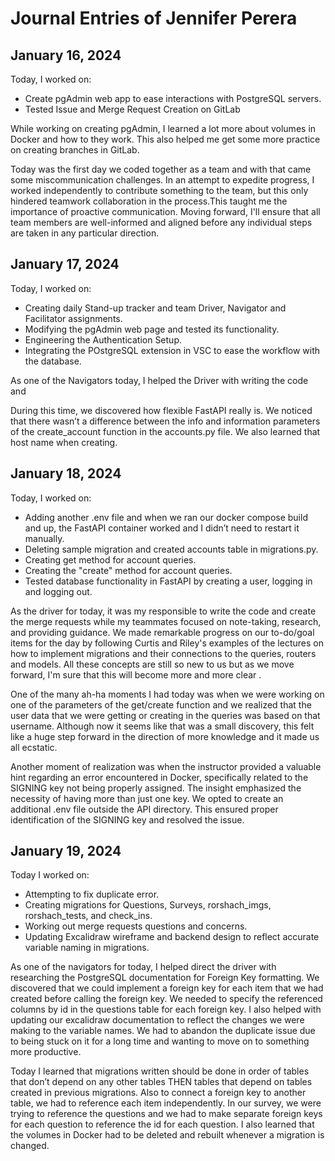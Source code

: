 # Journal Entries of Jennifer Perera 

## January 16, 2024

Today, I worked on:

* Create pgAdmin web app to ease interactions with PostgreSQL servers. 
* Tested Issue and Merge Request Creation on GitLab 

While working on creating pgAdmin, I learned a lot more about volumes in Docker and how to they work.
This also helped me get some more practice on creating branches in GitLab. 

Today was the first day we coded together as a team and with that came some miscommunication challenges. 
In an attempt to expedite progress, I worked independently to contribute something to the team, but this only hindered teamwork 
collaboration in the process.This taught me the importance of proactive communication. Moving forward, I'll ensure that all team members 
are well-informed and aligned before any individual steps are taken in any particular direction.

## January 17, 2024

Today, I worked on:

* Creating daily Stand-up tracker and team Driver, Navigator and Facilitator assignments. 
* Modifying the pgAdmin web page and tested its functionality.
* Engineering the Authentication Setup.
* Integrating the POstgreSQL extension in VSC to ease the workflow with the database.

As one of the Navigators today, I helped the Driver with writing the code and 

During this time, we discovered how flexible FastAPI really is. We noticed that there
wasn’t a difference between the info and information parameters of the create_account 
function in the accounts.py file. We also learned that host name when creating.


## January 18, 2024

Today, I worked on:

* Adding another .env file and when we ran our docker compose build and up, 
the FastAPI container worked and I didn’t need to restart it manually.
* Deleting sample migration and created accounts table in migrations.py. 
* Creating get method for account queries.
* Creating the "create" method for account queries.
* Tested database functionality in FastAPI by creating a user, logging in and logging out. 

As the driver for today, it was my responsible to write the code and create the merge requests
while my teammates focused on note-taking, research, and providing guidance. We made remarkable
progress on our to-do/goal items for the day by following Curtis and Riley's examples of the 
lectures on how to implement migrations and their connections to the queries, routers and models. 
All these concepts are still so new to us but as we move forward, I'm sure that this will become 
more and more clear .

One of the many ah-ha moments I had today was when we were working on one 
of the parameters of the get/create function and we realized that
the user data that we were getting or creating in the queries was based 
on that username. Although now it seems like that was a small discovery, this felt like a huge step
forward in the direction of more knowledge and it made us all ecstatic. 

Another moment of realization was when the instructor provided a valuable hint regarding an error 
encountered in Docker, specifically related to the SIGNING key not being properly assigned. The 
insight emphasized the necessity of having more than just one key. We opted to 
create an additional .env file outside the API directory. This ensured proper 
identification of the SIGNING key and resolved the issue.


## January 19, 2024

Today I worked on:

* Attempting to fix duplicate error.
* Creating migrations for Questions, Surveys, rorshach_imgs, rorshach_tests, and check_ins. 
* Working out merge requests questions and concerns. 
* Updating Excalidraw wireframe and backend design to reflect accurate variable naming in migrations. 

As one of the  navigators for today, I helped direct the driver with researching the PostgreSQL 
documentation for Foreign Key formatting. We discovered that we could implement a foreign key 
for each item that we had created before calling the foreign key. We needed to specify the 
referenced columns by id in the questions table for each foreign key. I also helped with updating 
our excalidraw documentation to reflect the changes we were making to the variable names. We had to
abandon the duplicate issue due to being stuck on it for a long time and wanting to move on to 
something more productive. 

Today I learned that migrations written should be done in order of tables that don’t 
depend on any other tables THEN tables that depend on tables created in previous migrations. Also
to connect a foreign key to another table, we had to reference each item independently. In our
survey, we were trying to reference the questions and we had to 
make separate foreign keys for each question to reference the id for each question. I also learned
that the volumes in Docker had to be deleted and rebuilt whenever a migration is changed.
